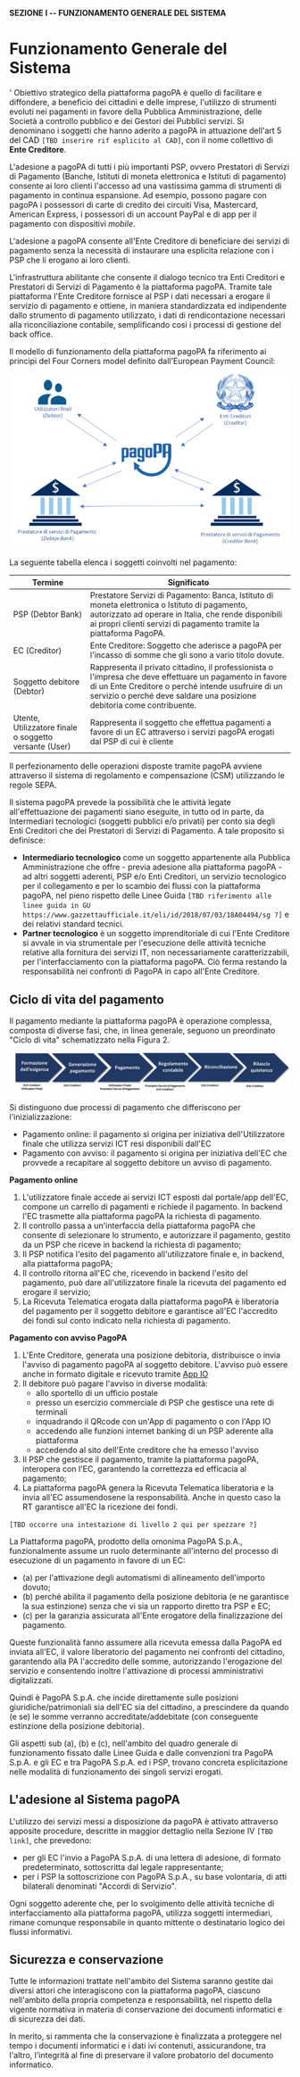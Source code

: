 **SEZIONE I -- FUNZIONAMENTO GENERALE DEL SISTEMA**

Funzionamento Generale del Sistema
==================================
'
Obiettivo strategico della piattaforma pagoPA è quello di facilitare e diffondere, a beneficio dei cittadini e delle imprese, l'utilizzo di strumenti evoluti nei pagamenti in favore della Pubblica Amministrazione, delle Società a controllo pubblico e dei Gestori dei Pubblici servizi. Si denominano i soggetti che hanno aderito a pagoPA in attuazione dell'art 5 del CAD `[TBD inserire rif esplicito al CAD]`, con il nome collettivo di **Ente Creditore**.

L'adesione a pagoPA di tutti i più importanti PSP, ovvero Prestatori di Servizi di Pagamento (Banche, Istituti di moneta elettronica e Istituti di pagamento) consente ai loro clienti l'accesso ad una vastissima gamma di strumenti di pagamento in continua espansione. Ad esempio, possono pagare con pagoPA i possessori di carte di credito dei circuiti Visa, Mastercard, American Express, i possessori di un account PayPal e di app per il pagamento con dispositivi _mobile_.

L'adesione a pagoPA consente all'Ente Creditore di beneficiare dei servizi di pagamento senza la necessità di instaurare una esplicita relazione con i PSP che li erogano ai loro clienti.

L'infrastruttura abilitante che consente il dialogo tecnico tra Enti Creditori e Prestatori di Servizi di Pagamento è la piattaforma pagoPA. Tramite tale piattaforma l'Ente Creditore fornisce al PSP i dati necessari a erogare il servizio di pagamento e ottiene, in maniera standardizzata ed indipendente dallo strumento di pagamento utilizzato, i dati di rendicontazione necessari alla riconciliazione contabile,  semplificando così i processi di gestione del back office.

Il modello di funzionamento della piattaforma pagoPA fa riferimento ai principi del Four Corners model definito dall'European Payment Council:

![four-corners-model](../images/four_corners_model.png)

La seguente tabella elenca i soggetti coinvolti nel pagamento:

| Termine | Significato |
| ------- | ----------- |
| PSP (Debtor Bank) | Prestatore Servizi di Pagamento: Banca, Istituto di moneta elettronica o Istituto di pagamento, autorizzato ad operare in Italia, che rende disponibili ai propri clienti servizi di pagamento tramite la piattaforma PagoPA. |
| EC (Creditor) | Ente Creditore: Soggetto che aderisce a pagoPA per l'incasso di somme che gli sono a vario titolo dovute. |
| Soggetto debitore (Debtor) | Rappresenta il privato cittadino, il professionista o l'impresa che deve effettuare un pagamento in favore di un Ente Creditore o perché intende usufruire di un servizio o perché deve saldare una posizione debitoria come contribuente. |
| Utente, Utilizzatore finale o soggetto versante (User) | Rappresenta il soggetto che effettua pagamenti a favore di un EC attraverso i servizi pagoPA erogati dal PSP di cui è cliente |

Il perfezionamento delle operazioni disposte tramite pagoPA avviene attraverso il sistema di regolamento e compensazione (CSM) utilizzando le regole SEPA.

Il sistema pagoPA prevede la possibilità che le attività legate all'effettuazione dei pagamenti siano eseguite, in tutto od in parte, da Intermediari tecnologici (soggetti pubblici e/o privati) per conto sia degli Enti Creditori che dei Prestatori di Servizi di Pagamento. A tale proposito si definisce:

* **Intermediario tecnologico** come un soggetto appartenente alla Pubblica Amministrazione che offre - previa adesione alla piattaforma pagoPA - ad altri soggetti aderenti, PSP e/o Enti Creditori, un servizio tecnologico per il collegamento e per lo scambio dei flussi con la piattaforma pagoPA, nel pieno rispetto delle Linee Guida `[TBD riferimento alle linee guida in GU https://www.gazzettaufficiale.it/eli/id/2018/07/03/18A04494/sg ?]` e dei relativi standard tecnici.
* **Partner tecnologico** è un soggetto imprenditoriale di cui l'Ente Creditore si avvale in via strumentale per l'esecuzione delle attività tecniche relative alla fornitura dei servizi IT, non necessariamente caratterizzabili, per l'interfacciamento con la piattaforma pagoPA. Ciò ferma restando la responsabilità nei confronti di PagoPA in capo all'Ente Creditore.

## Ciclo di vita del pagamento

Il pagamento mediante la piattaforma pagoPA è operazione complessa, composta di diverse fasi, che, in linea generale, seguono un preordinato "Ciclo di vita" schematizzato nella Figura 2.

![payment_lifecycle](../images/payment_lifecycle.png)

Si distinguono due processi di pagamento che differiscono per l'inizializzazione:

* Pagamento online: il pagamento si origina per iniziativa dell'Utilizzatore finale che utilizza servizi ICT resi disponibili dall'EC
* Pagamento con avviso: il pagamento si origina per iniziativa dell'EC che provvede a recapitare al soggetto debitore un avviso di pagamento.

**Pagamento online**

1. L'utilizzatore finale accede ai servizi ICT esposti dal portale/app dell'EC, compone un carrello di pagamenti e richiede il pagamento. In backend l'EC trasmette alla piattaforma pagoPA la richiesta di pagamento.
2. Il controllo passa a un'interfaccia della piattaforma pagoPA che consente di selezionare lo strumento, e autorizzare il pagamento, gestito da un PSP che riceve in backend la richiesta di pagamento;
3. Il PSP notifica l'esito del pagamento all'utilizzatore finale e, in backend, alla piattaforma pagoPA;
4. Il controllo ritorna all'EC che, ricevendo in backend l'esito del pagamento, può dare all'utilizzatore finale la ricevuta del pagamento ed erogare il servizio;
5. La Ricevuta Telematica erogata dalla piattaforma pagoPA è liberatoria del pagamento per il soggetto debitore e garantisce all'EC l'accredito dei fondi sul conto indicato nella richiesta di pagamento.

**Pagamento con avviso PagoPA**

1. L'Ente Creditore, generata una posizione debitoria, distribuisce o invia l'avviso di pagamento pagoPA al soggetto debitore. L'avviso può essere anche in formato digitale e ricevuto tramite [App IO](https://io.italia.it/)
2. Il debitore può pagare l'avviso in diverse modalità:
	* allo sportello di un ufficio postale
	* presso un esercizio commerciale di PSP che gestisce una rete di terminali
	* inquadrando il QRcode con un'App di pagamento o con l'App IO
	* accedendo alle funzioni internet banking di un PSP aderente alla piattaforma
	* accedendo al sito dell'Ente creditore che ha emesso l'avviso
3. Il PSP che gestisce il pagamento, tramite la piattaforma pagoPA, interopera con l'EC, garantendo la correttezza ed efficacia al pagamento;
4. La piattaforma pagoPA genera la Ricevuta Telematica liberatoria e la invia all'EC assumendosene la responsabilità. Anche in questo caso la RT garantisce all'EC la ricezione dei fondi.

`[TBD occorre una intestazione di livello 2 qui per spezzare ?]`

La Piattaforma pagoPA, prodotto della omonima PagoPA S.p.A., funzionalmente assume un ruolo determinante all'interno del processo di esecuzione di un pagamento in favore di un EC:

* (a) per l'attivazione degli automatismi di allineamento dell'importo dovuto;
* (b) perché abilita il pagamento della posizione debitoria (e ne garantisce la sua estinzione) senza che vi sia un rapporto diretto tra PSP e EC;
* (c) per la garanzia assicurata all'Ente erogatore della finalizzazione del pagamento.

Queste funzionalità fanno assumere alla ricevuta emessa dalla PagoPA ed inviata all'EC, il valore liberatorio del pagamento nei confronti del cittadino, garantendo alla PA l'accredito delle somme, autorizzando l'erogazione del servizio e consentendo inoltre l'attivazione di processi amministrativi digitalizzati.

Quindi è PagoPA S.p.A. che incide direttamente sulle posizioni giuridiche/patrimoniali sia dell'EC sia del cittadino, a prescindere da quando (e se) le somme verranno accreditate/addebitate (con conseguente estinzione della posizione debitoria). 

Gli aspetti sub (a), (b) e (c), nell'ambito del quadro generale di funzionamento fissato dalle Linee Guida e dalle convenzioni tra PagoPA S.p.A. e gli EC e tra PagoPA S.p.A. ed i PSP, trovano concreta esplicitazione nelle modalità di funzionamento dei singoli servizi erogati.

## L'adesione al Sistema pagoPA

L'utilizzo dei servizi messi a disposizione da pagoPA è attivato attraverso apposite procedure, descritte in maggior dettaglio nella Sezione IV `[TBD link]`, che prevedono:

* per gli EC l'invio a PagoPA S.p.A. di una lettera di adesione, di formato predeterminato, sottoscritta dal legale rappresentante;
* per i PSP la sottoscrizione con PagoPA S.p.A., su base volontaria, di atti bilaterali denominati "Accordi di Servizio".

Ogni soggetto aderente che, per lo svolgimento delle attività tecniche di interfacciamento alla piattaforma pagoPA, utilizza soggetti intermediari, rimane comunque responsabile in quanto mittente o destinatario logico dei flussi informativi.

## Sicurezza e conservazione

Tutte le informazioni trattate nell'ambito del Sistema saranno gestite dai diversi attori che interagiscono con la piattaforma pagoPA, ciascuno nell'ambito della propria competenza e responsabilità, nel rispetto della vigente normativa in materia di conservazione dei documenti informatici e di sicurezza dei dati.

In merito, si rammenta che la conservazione è finalizzata a proteggere nel tempo i documenti informatici e i dati ivi contenuti, assicurandone, tra l'altro, l'integrità al fine di preservare il valore probatorio del documento informatico.
